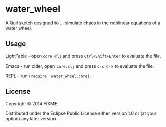 # water_wheel

A Quil sketch designed to ... simulate chaos in the nonlinear equations of a water wheel.

## Usage

LightTable - open `core.clj` and press `Ctrl+Shift+Enter` to evaluate the file.

Emacs - run cider, open `core.clj` and press `C-c C-k` to evaluate the file.

REPL - run `(require 'water_wheel.core)`.

## License

Copyright © 2014 FIXME

Distributed under the Eclipse Public License either version 1.0 or (at
your option) any later version.
